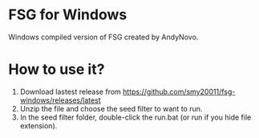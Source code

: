 # FSG for Windows

Windows compiled version of FSG created by AndyNovo.

# How to use it?

1. Download lastest release from https://github.com/smy20011/fsg-windows/releases/latest
2. Unzip the file and choose the seed filter to want to run.
3. In the seed filter folder, double-click the run.bat (or run if you hide file extension).